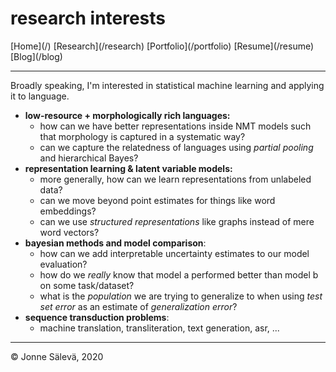 <div id='topheader'>

# research interests

</div>

<thead>

<tr>

  <td>[Home](/)</td>

  <td>[Research](/research)</td>

  <td>[Portfolio](/portfolio)</td>

  <td>[Resume](/resume)</td>

  <td>[Blog](/blog)</td>

</tr>

</thead>

---

<div id='container'>

Broadly speaking, I'm interested in statistical machine learning and applying it to language.

- **low-resource + morphologically rich languages:**
    - how can we have better representations inside NMT models such that morphology is captured in a systematic way?
    - can we capture the relatedness of languages using _partial pooling_ and hierarchical Bayes?
- **representation learning & latent variable models:**
    - more generally, how can we learn representations from unlabeled data?
    - can we move beyond point estimates for things like  word embeddings? 
    - can we use _structured representations_ like graphs instead of mere word vectors?
- **bayesian methods and model comparison**:
    - how can we add interpretable uncertainty estimates to our model evaluation? 
    - how do we _really_ know that model a performed better than model b on some task/dataset?
    - what is the _population_ we are trying to generalize to when using _test set error_ as an estimate of _generalization error_?
- **sequence transduction problems**:
    - machine translation, transliteration, text generation, asr, ...

</div>

---

<tfoot>

<tr>

  <td>© Jonne Sälevä, 2020</td>

</tr>

</tfoot>
